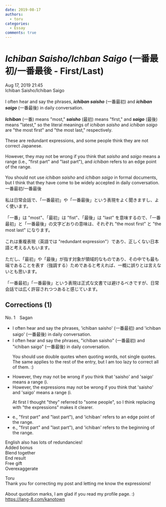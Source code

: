 ```yaml
---
date: 2019-08-17
authors:
  - toru
categories:
  - Essay
comments: true
---
```


# <strong><em>Ichiban Saisho/Ichban Saigo</strong></em> (一番最初/一番最後 - First/Last)
<div class="date">Aug 17, 2019 21:45</div>
<div id="post"><div id="body_show_ori">
Ichiban Saisho/Ichiban Saigo<br/><br/>I often hear and say the phrases, <strong><em>ichiban saisho</em></strong> (一番最初) and <strong><em>ichiban saigo</em></strong> (一番最後) in daily conversation.<br/><br/><strong><em>Ichiban</em></strong> (一番) means "most," <strong><em>saisho</em></strong> (最初) means "first," and <strong><em>saigo</em></strong> (最後) means "latest," so the literal meanings of <em>ichiban saisho</em> and <em>ichiban saigo</em> are "the most first" and "the most last," respectively.<br/><br/>These are redundant expressions, and some people think they are not correct Japanese.<br/><br/>However, they may not be wrong if you think that <em>saisho</em> and <em>saigo</em> means a range (i.e., "first part" and "last part"), and <em>ichiban</em> refers to an edge point of the range.<br/><br/>You should not use <em>ichiban saisho</em> and <em>ichiban saigo</em> in formal documents, but I think that they have come to be widely accepted in daily conversation.
</div></div>

<!-- more -->

<div id="post_ja"><div id="body_show_mo">
一番最初/一番最後<br/><br/>私は日常会話で、「一番最初」や「一番最後」という表現をよく聞きますし、よく使います。<br/><br/>「一番」は "most"、「最初」は "fist"、「最後」は "last" を意味するので、「一番最初」と「一番最後」の文字どおりの意味は、それぞれ "the most first" と "the most last" になります。<br/><br/>これは重複表現（英語では "redundant expression"）であり、正しくない日本語と考える人もいます。<br/><br/>ただし、「最初」や「最後」が指す対象が領域的なものであり、その中でも最も端であることを表す（強調する）ためであると考えれば、一概に誤りとは言えないとも思います。<br/><br/>「一番最初」「一番最後」という表現は正式な文書では避けるべきですが、日常会話では広く許容されつつあると感じています。
</div></div>

## Corrections (1)
<div id="block"><div class="first_name"> No. 1　<span class="just_name">Sagan</span></div><div id="block2">
<ul class="correction_field">
<li class="incorrect">I often hear and say the phrases, 'ichiban saisho' (一番最初) and 'ichiban saigo' (一番最後) in daily conversation.</li>
<li class="corrected correct">
I often hear and say the phrases<span class="f_red"><span class="sline">,</span></span> <span class="f_blue">"</span>ichiban saisho<span class="f_blue">"</span> (一番最初) and <span class="f_blue">"</span>ichiban saigo<span class="f_blue">"</span> (一番最後) in daily conversation.
<p class="correction_comment">You should use double quotes when quoting words, not single quotes.<br/>The same applies to the rest of the entry, but I am too lazy to correct all of them. :)</p>
</li>
</ul>
<ul class="correction_field">
<li class="incorrect">However, they may not be wrong if you think that 'saisho' and 'saigo' means a range (i.</li>
<li class="corrected correct">
However, <span class="f_blue">the expressions</span> may not be wrong if you think that 'saisho' and 'saigo' means a range (i.
<p class="correction_comment">At first I thought "they" referred to "some people", so I think replacing with "the expressions" makes it clearer.</p>
</li>
</ul>
<ul class="correction_field">
<li class="incorrect">e., "first part" and "last part"), and 'ichiban' refers to an edge point of the range.</li>
<li class="corrected correct">
e., "first part" and "last part"), and 'ichiban' refers to <span class="f_blue">the beginning</span> of the range.
</li>
</ul>
<p class="comment_small">
 English also has lots of redundancies!
 <br/>
 Added bonus
 <br/>
 Blend together
 <br/>
 End result
 <br/>
 Free gift
 <br/>
 Overexaggerate
</p>

</div><div class="name"><span class="just_name">Toru</span><br>
Thank you for correcting my post and letting me know the expressions!<br/><br/>About quotation marks, I am glad if you read my profile page. :)<br/><a href="https://lang-8.com/kanotown" target="_blank">https://lang-8.com/kanotown</a>
</div>
</div>
